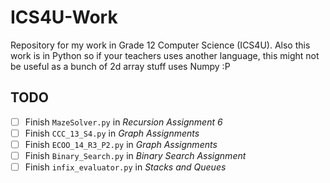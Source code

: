 # ICS4U-Work

Repository for my work in Grade 12 Computer Science (ICS4U). Also this work is in Python so if your teachers uses another language, this might not be useful as a bunch of 2d array stuff uses Numpy :P

## TODO

- [ ] Finish `MazeSolver.py` in _Recursion Assignment 6_
- [ ] Finish `CCC_13_S4.py` in _Graph Assignments_
- [ ] Finish `ECOO_14_R3_P2.py` in _Graph Assignments_
- [ ] Finish `Binary_Search.py` in _Binary Search Assignment_
- [ ] Finish `infix_evaluator.py` in _Stacks and Queues_
